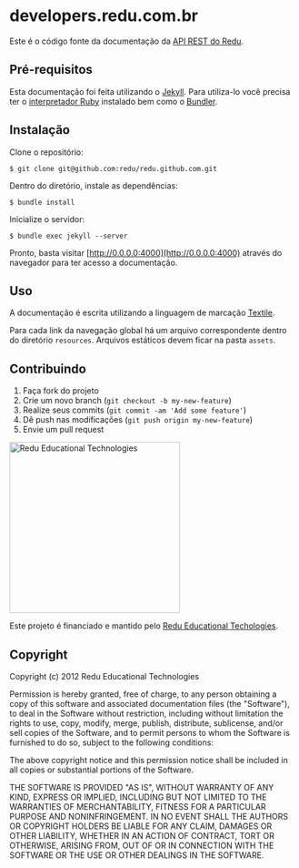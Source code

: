 # developers.redu.com.br

Este é o código fonte da documentação da [API REST do Redu](http://developers.redu.com.br).

## Pré-requisitos

Esta documentação foi feita utilizando o [Jekyll](https://github.com/mojombo/jekyll). Para utiliza-lo você precisa ter o [interpretador Ruby](http://rvm.io/) instalado bem como o [Bundler](http://gembundler.com/#getting-started).

## Instalação

Clone o repositório:

    $ git clone git@github.com:redu/redu.github.com.git

Dentro do diretório, instale as dependências:

    $ bundle install

Inicialize o servidor:

    $ bundle exec jekyll --server
    
Pronto, basta visitar [http://0.0.0.0:4000](http://0.0.0.0:4000) através do navegador para ter acesso a documentação.

## Uso

A documentação é escrita utilizando a linguagem de marcação [Textile](http://textile.thresholdstate.com/). 

Para cada link da navegação global há um arquivo correspondente dentro do diretório ``resources``. Arquivos estáticos devem ficar na pasta ``assets``.

## Contribuindo

1. Faça fork do projeto
2. Crie um novo branch (`git checkout -b my-new-feature`)
3. Realize seus commits (`git commit -am 'Add some feature'`)
4. Dê push nas modificações (`git push origin my-new-feature`)
5. Envie um pull request

<img src="https://github.com/downloads/redu/redupy/redutech-marca.png" alt="Redu Educational Technologies" width="300">

Este projeto é financiado e mantido pelo [Redu Educational Techologies](http://tech.redu.com.br).

## Copyright

Copyright (c) 2012 Redu Educational Technologies

Permission is hereby granted, free of charge, to any person obtaining a copy of this software and associated documentation files (the "Software"), to deal in the Software without restriction, including without limitation the rights to use, copy, modify, merge, publish, distribute, sublicense, and/or sell copies of the Software, and to permit persons to whom the Software is furnished to do so, subject to the following conditions:

The above copyright notice and this permission notice shall be included in all copies or substantial portions of the Software.

THE SOFTWARE IS PROVIDED "AS IS", WITHOUT WARRANTY OF ANY KIND, EXPRESS OR IMPLIED, INCLUDING BUT NOT LIMITED TO THE WARRANTIES OF MERCHANTABILITY, FITNESS FOR A PARTICULAR PURPOSE AND NONINFRINGEMENT. IN NO EVENT SHALL THE AUTHORS OR COPYRIGHT HOLDERS BE LIABLE FOR ANY CLAIM, DAMAGES OR OTHER LIABILITY, WHETHER IN AN ACTION OF CONTRACT, TORT OR OTHERWISE, ARISING FROM, OUT OF OR IN CONNECTION WITH THE SOFTWARE OR THE USE OR OTHER DEALINGS IN THE SOFTWARE.
